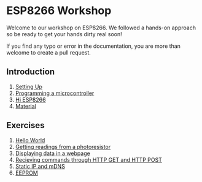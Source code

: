 # ESP8266 Workshop
Welcome to our workshop on ESP8266. We followed a hands-on approach so be ready to get your hands dirty real soon!

If you find any typo or error in the documentation, you are more than welcome to create a pull request.

## Introduction
 1. [Setting Up](./content/setup.md)
 3. [Programming a microcontroller](./content/microcontroller.md)
 4. [Hi ESP8266](./content/hiesp.md)
 5. [Material](./content/Material.md)

## Exercises
 1. [Hello World](./content/helloworld.md)
 2. [Getting readings from a photoresistor](./content/ex1.md)
 3. [Displaying data in a webpage](./content/ex2.md)
 4. [Recieving commands through HTTP GET and HTTP POST](./content/ex3.md)
 5. [Static IP and mDNS](./content/ex4.md)
 6. [EEPROM](./content/ex5.md)